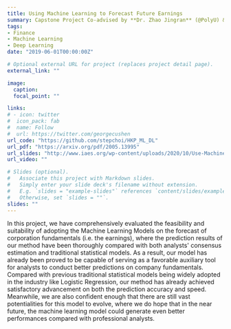```yaml
---
title: Using Machine Learning to Forecast Future Earnings
summary: Capstone Project Co-advised by **Dr. Zhao Jingran** (@PolyU) & **Mr. Stephen Choi** (@LORA Technologies)
tags:
- Finance
- Machine Learning
- Deep Learning
date: "2019-06-01T00:00:00Z"

# Optional external URL for project (replaces project detail page).
external_link: ""

image:
  caption: 
  focal_point: ""

links:
# - icon: twitter
#  icon_pack: fab
#  name: Follow
#  url: https://twitter.com/georgecushen
url_code: "https://github.com/stepchoi/HKP_ML_DL"
url_pdf: "https://arxiv.org/pdf/2005.13995"
url_slides: "http://www.iaes.org/wp-content/uploads/2020/10/Use-Machine-Learning-to-Forecast-Future-Earnings.pdf"
url_video: ""

# Slides (optional).
#   Associate this project with Markdown slides.
#   Simply enter your slide deck's filename without extension.
#   E.g. `slides = "example-slides"` references `content/slides/example-slides.md`.
#   Otherwise, set `slides = ""`.
slides: ""
---
```


In this project, we have comprehensively evaluated the feasibility and suitability of adopting the Machine Learning Models on the forecast of corporation fundamentals (i.e. the earnings), where the prediction results of our method have been thoroughly compared with both analysts' consensus estimation and traditional statistical models. As a result, our model has already been proved to be capable of serving as a favorable auxiliary tool for analysts to conduct better predictions on company fundamentals. Compared with previous traditional statistical models being widely adopted in the industry like Logistic Regression, our method has already achieved satisfactory advancement on both the prediction accuracy and speed. Meanwhile, we are also confident enough that there are still vast potentialities for this model to evolve, where we do hope that in the near future, the machine learning model could generate even better performances compared with professional analysts.
